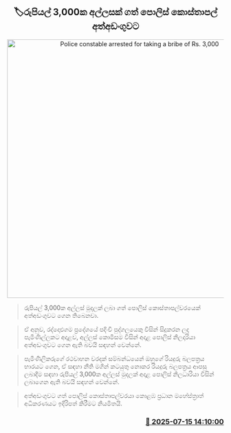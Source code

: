 <p align='center'><b><h2 align='center' title='Police constable arrested for taking a bribe of Rs. 3,000'>🏷රුපියල් 3,000ක අල්ලසක් ගත් පොලිස් කොස්තාපල් අත්අඩංගුවට</h2></b></p>
<p align='center'><img src='https://helakuru.sgp1.cdn.digitaloceanspaces.com/esana/images/lib/arrested2[1].jpg' width='600' alt='Police constable arrested for taking a bribe of Rs. 3,000'></p>

> රුපියල් 3,000ක අල්ලස් මුදලක් ලබා ගත් පොලිස් කොස්තාපල්වරයෙක් අත්අඩංගුවට ගෙන තිබෙනවා.

> ඒ අනුව, රද්දොළුගම ප්‍රදේශයේ පදිංචි පුද්ගලයෙකු විසින් සිදුකරන ලද පැමිණිල්ලකට අදාළව, අල්ලස් කොමිසම විසින් අදාළ පොලිස් නිලදාරියා අත්අඩංගුවට‍ ගෙන ඇති බවයි සඳහන් වෙන්නේ.

> පැමිණිලිකරුගේ රථවාහන වරදක් සම්බන්ධයෙන් ඔහුගේ රියදුරු බලපත්‍රය භාරයට ගෙන, ඒ සඳහා නීති මගින් කටයුතු නොකර රියදුරු බලපත්‍රය ආපසු ලබාදීම සඳහා රුපියල් 3,000ක අල්ලස් මුදලක් අදාළ පොලිස් නිලධාරියා විසින් ලබාගෙන ඇති බවයි සඳහන් වෙන්නේ.

> අත්අඩංගුවට ගත් පොලිස් කොස්තාපල්වරයා කොළඹ ප්‍රධාන මහේස්ත්‍රාත් අධිකරණයට ඉදිරිපත් කිරීමට නියමිතයි.



<h3 align='right'><a href='https://www.helakuru.lk/esana/p/111861/'>📅 2025-07-15 14:10:00</a></h3>
